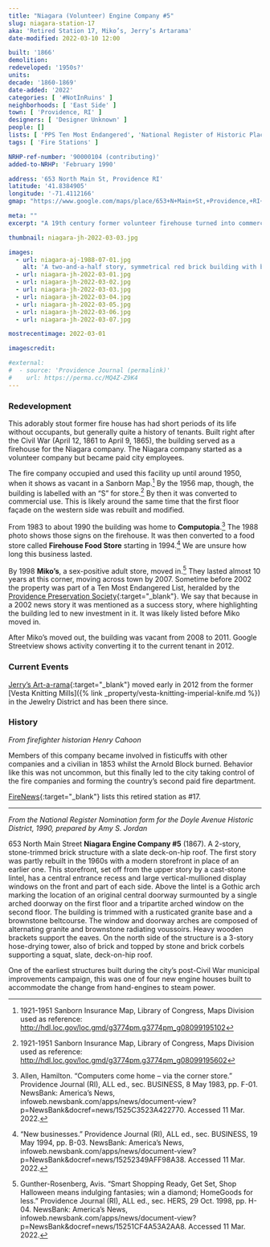 ```yaml
---
title: "Niagara (Volunteer) Engine Company #5"
slug: niagara-station-17
aka: 'Retired Station 17, Miko’s, Jerry’s Artarama'
date-modified: 2022-03-10 12:00

built: '1866'
demolition:
redeveloped: '1950s?'
units:
decade: '1860-1869'
date-added: '2022'
categories: [ '#NotInRuins' ]
neighborhoods: [ 'East Side' ]
town: [ 'Providence, RI' ]
designers: [ 'Designer Unknown' ]
people: []
lists: [ 'PPS Ten Most Endangered', 'National Register of Historic Places' ]
tags: [ 'Fire Stations' ]

NRHP-ref-number: '90000104 (contributing)'
added-to-NRHP: 'February 1990'

address: '653 North Main St, Providence RI'
latitude: '41.8384905'
longitude: '-71.4112166'
gmap: "https://www.google.com/maps/place/653+N+Main+St,+Providence,+RI+02904/@41.8384905,-71.4112166,17z/data=!3m1!4b1!4m5!3m4!1s0x89e4451fd5622f11:0xa1a5b5284f51bb02!8m2!3d41.8384905!4d-71.4090279"

meta: ""
excerpt: "A 19th century former volunteer firehouse turned into commercial space on a busy urban corner"

thumbnail: niagara-jh-2022-03-03.jpg

images:
  - url: niagara-aj-1988-07-01.jpg
    alt: 'A two-and-a-half story, symmetrical red brick building with brownstone trim and accents. The building is three bays deep in a north-to-south direction and about twice as long from east to west. A slate-tile, double hip mansard roof rises from four sides and has a flat, rubber roof cap. A prominent, square tower rises from the northern side of the building. A one-story, red brick, hip-roofed addition comes off the eastern wall. '
  - url: niagara-jh-2022-03-01.jpg
  - url: niagara-jh-2022-03-02.jpg
  - url: niagara-jh-2022-03-03.jpg
  - url: niagara-jh-2022-03-04.jpg
  - url: niagara-jh-2022-03-05.jpg
  - url: niagara-jh-2022-03-06.jpg
  - url: niagara-jh-2022-03-07.jpg

mostrecentimage: 2022-03-01

imagescredit:

#external:
#  - source: 'Providence Journal (permalink)'
#    url: https://perma.cc/MQ4Z-Z9K4
---
```


### Redevelopment

This adorably stout former fire house has had short periods of its life without occupants, but generally quite a history of tenants. Built right after the Civil War (April 12, 1861 to April 9, 1865), the building served as a firehouse for the Niagara company. The Niagara company started as a volunteer company but became paid city employees. 

The fire company occupied and used this facility up until around 1950, when it shows as vacant in a Sanborn Map.[^1] By the 1956 map, though, the building is labelled with an “S” for store.[^2] By then it was converted to commercial use. This is likely around the same time that the first floor façade on the western side was rebuilt and modified. 

[^1]: 1921-1951 Sanborn Insurance Map, Library of Congress, Maps Division used as reference: http://hdl.loc.gov/loc.gmd/g3774pm.g3774pm_g08099195102

[^2]: 1921-1951 Sanborn Insurance Map, Library of Congress, Maps Division used as reference: http://hdl.loc.gov/loc.gmd/g3774pm.g3774pm_g08099195602

From 1983 to about 1990 the building was home to **Computopia**.[^3] The 1988 photo shows those signs on the firehouse. It was then converted to a food store called **Firehouse Food Store** starting in 1994.[^4] We are unsure how long this business lasted. 

[^3]: Allen, Hamilton. “Computers come home – via the corner store.” Providence Journal (RI), ALL ed., sec. BUSINESS, 8 May 1983, pp. F-01. NewsBank: America’s News, infoweb.newsbank.com/apps/news/document-view?p=NewsBank&docref=news/1525C3523A422770. Accessed 11 Mar. 2022.

[^4]: “New businesses.” Providence Journal (RI), ALL ed., sec. BUSINESS, 19 May 1994, pp. B-03. NewsBank: America’s News, infoweb.newsbank.com/apps/news/document-view?p=NewsBank&docref=news/15252349AFF98A38. Accessed 11 Mar. 2022.

By 1998 **Miko’s**, a sex-positive adult store, moved in.[^5] They lasted almost 10 years at this corner, moving across town by 2007. Sometime before 2002 the property was part of a Ten Most Endangered List, heralded by the [Providence Preservation Society](//:ppsri.org){:target="_blank"}. We say that because in a 2002 news story it was mentioned as a success story, where highlighting the building led to new investment in it. It was likely listed before Miko moved in. 

[^5]: Gunther-Rosenberg, Avis. “Smart Shopping Ready, Get Set, Shop Halloween means indulging fantasies; win a diamond; HomeGoods for less.” Providence Journal (RI), ALL ed., sec. HERS, 29 Oct. 1998, pp. H-04. NewsBank: America’s News, infoweb.newsbank.com/apps/news/document-view?p=NewsBank&docref=news/15251CF4A53A2AA8. Accessed 11 Mar. 2022.

[^6]: Davis, Karen A.. “Eyesore or Opportunity? – Saving city history, one brick at a time.” Providence Journal (RI), Metro ed., sec. News, 5 Dec. 2002, pp. D-01. NewsBank: America’s News, infoweb.newsbank.com/apps/news/document-view?p=NewsBank&docref=news/15250A90245F1C88. Accessed 11 Mar. 2022.

After Miko’s moved out, the building was vacant from 2008 to 2011. Google Streetview shows activity converting it to the current tenant in 2012. 


### Current Events

[Jerry’s Art-a-rama](//www.jerrysartarama.com){:target="_blank"} moved early in 2012 from the former [Vesta Knitting Mills]({% link _property/vesta-knitting-imperial-knife.md %}) in the Jewelry District and has been there since. 


### History

_From firefighter historian Henry Cahoon_

Members of this company became involved in fisticuffs with other companies and a civilian in 1853 whilst the Arnold Block burned. Behavior like this was not uncommon, but this finally led to the city taking control of the fire companies and forming the country’s second paid fire department. 

[FireNews](http://www.firenews.org/ri/p/providence/providenceri.html){:target="_blank"} lists this retired station as #17. 

***

_From the National Register Nomination form for the Doyle Avenue Historic District, 1990, prepared by Amy S. Jordan_

653 North Main Street **Niagara Engine Company #5** (1867). A 2-story, stone-trimmed brick structure with a slate deck-on-hip roof. The first story was partly rebuilt in the 1960s with a modern storefront in place of an earlier one. This storefront, set off from the upper story by a cast-stone lintel, has a central entrance recess and large vertical-mullioned display windows on the front and part of each side. Above the lintel is a Gothic arch marking the location of an original central doorway surmounted by a single arched doorway on the first floor and a tripartite arched window on the second floor. The building is trimmed with a rusticated granite base and a brownstone beltcourse. The window and doorway arches are composed of alternating granite and brownstone radiating voussoirs. Heavy wooden brackets support the eaves. On the north side of the structure is a 3-story hose-drying tower, also of brick and topped by stone and brick corbels supporting a squat, slate, deck-on-hip roof. 

One of the earliest structures built during the city’s post-Civil War municipal improvements campaign, this was one of four new engine houses built to accommodate the change from hand-engines to steam power.
